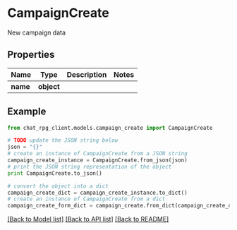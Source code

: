# CampaignCreate

New campaign data

## Properties
Name | Type | Description | Notes
------------ | ------------- | ------------- | -------------
**name** | **object** |  | 

## Example

```python
from chat_rpg_client.models.campaign_create import CampaignCreate

# TODO update the JSON string below
json = "{}"
# create an instance of CampaignCreate from a JSON string
campaign_create_instance = CampaignCreate.from_json(json)
# print the JSON string representation of the object
print CampaignCreate.to_json()

# convert the object into a dict
campaign_create_dict = campaign_create_instance.to_dict()
# create an instance of CampaignCreate from a dict
campaign_create_form_dict = campaign_create.from_dict(campaign_create_dict)
```
[[Back to Model list]](../README.md#documentation-for-models) [[Back to API list]](../README.md#documentation-for-api-endpoints) [[Back to README]](../README.md)


